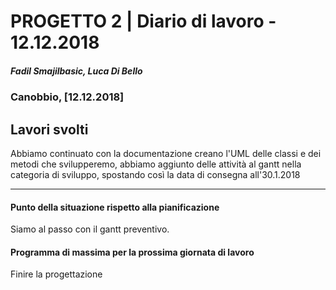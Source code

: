 # PROGETTO 2 | Diario di lavoro - 12.12.2018
##### Fadil Smajilbasic, Luca Di Bello
### Canobbio, [12.12.2018]

## Lavori svolti

Abbiamo continuato con la documentazione creano l'UML delle classi e dei metodi che svilupperemo, abbiamo aggiunto delle attività al gantt nella categoria di sviluppo, spostando così la data di consegna all'30.1.2018


<!-- #### Problemi riscontrati e soluzioni adottate -->

---
#### Punto della situazione rispetto alla pianificazione
Siamo al passo con il gantt preventivo.

#### Programma di massima per la prossima giornata di lavoro
Finire la progettazione